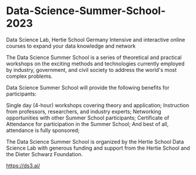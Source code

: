 # Data-Science-Summer-School-2023
Data Science Lab, Hertie School Germany
Intensive and interactive online courses to expand your data knowledge and network

The Data Science Summer School is a series of theoretical and practical workshops on the exciting methods and technologies currently employed by industry, government, and civil society to address the world's most complex problems. 

Data Science Summer School will provide the following benefits for participants:

 Single day (4-hour) workshops covering theory and application;
 Instruction from professors, researchers, and industry experts;
 Networking opportunities with other Summer School participants;
 Certificate of Attendance for participation in the Summer School;
 And best of all, attendance is fully sponsored;
 
The Data Science Summer School is organized by the Hertie School Data Science Lab with generous funding and support from the Hertie School and the Dieter Schwarz Foundation.

https://ds3.ai/
